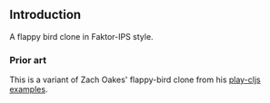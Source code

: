 ## Introduction

A flappy bird clone in Faktor-IPS style.


### Prior art

This is a variant of Zach Oakes' flappy-bird clone from his [play-cljs examples](https://github.com/oakes/play-cljs-examples).

